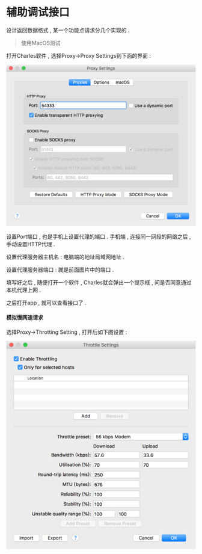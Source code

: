# 辅助调试接口

设计返回数据格式 , 某一个功能点请求分几个实现的 .

> 使用MacOS测试

打开Charles软件 , 选择Proxy-&gt;Proxy Settings到下面的界面 :

![](/assets/proxy.png)

设置Port端口 , 也是手机上设置代理的端口 . 手机端 , 连接同一网段的网络之后 , 手动设置HTTP代理 .

设置代理服务器主机名 : 电脑端的地址局域网地址 .

设置代理服务器端口 : 就是前面图片中的端口 .

填写好之后 , 随便打开一个软件 , Charles就会弹出一个提示框 , 问是否同意通过本机代理上网 . 

之后打开app , 就可以查看接口了 . 

#### 模拟慢网速请求

选择Proxy-&gt;Throtting Setting , 打开后如下图设置 : 

![](/assets/Throtting.png)



